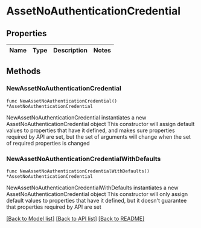 # AssetNoAuthenticationCredential

## Properties

Name | Type | Description | Notes
------------ | ------------- | ------------- | -------------

## Methods

### NewAssetNoAuthenticationCredential

`func NewAssetNoAuthenticationCredential() *AssetNoAuthenticationCredential`

NewAssetNoAuthenticationCredential instantiates a new AssetNoAuthenticationCredential object
This constructor will assign default values to properties that have it defined,
and makes sure properties required by API are set, but the set of arguments
will change when the set of required properties is changed

### NewAssetNoAuthenticationCredentialWithDefaults

`func NewAssetNoAuthenticationCredentialWithDefaults() *AssetNoAuthenticationCredential`

NewAssetNoAuthenticationCredentialWithDefaults instantiates a new AssetNoAuthenticationCredential object
This constructor will only assign default values to properties that have it defined,
but it doesn't guarantee that properties required by API are set


[[Back to Model list]](../README.md#documentation-for-models) [[Back to API list]](../README.md#documentation-for-api-endpoints) [[Back to README]](../README.md)


